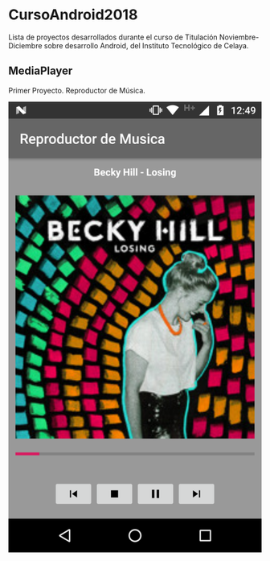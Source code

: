 # CursoAndroid2018

Lista de proyectos desarrollados durante el curso de Titulación Noviembre-Diciembre sobre desarrollo Android, del Instituto Tecnológico de Celaya.

## MediaPlayer

Primer Proyecto. Reproductor de Música.

![MediaPlayer](MediaPlayer.png)


